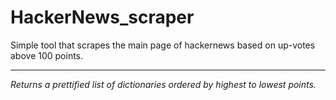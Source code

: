 # HackerNews_scraper
Simple tool that scrapes the main page of hackernews based on up-votes above 100 points.
***
_Returns a prettified list of dictionaries ordered by highest to lowest points._